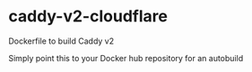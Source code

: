 # caddy-v2-cloudflare
Dockerfile to build Caddy v2

Simply point this to your Docker hub repository for an autobuild
